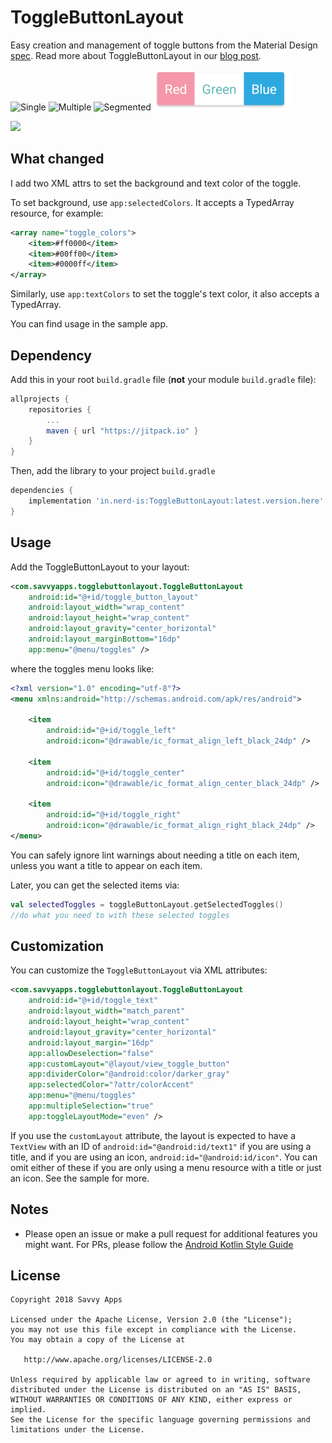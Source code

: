 # ToggleButtonLayout

Easy creation and management of toggle buttons from the Material Design [spec](https://material.io/guidelines/components/buttons.html#buttons-toggle-buttons). Read more about ToggleButtonLayout in our [blog post](https://savvyapps.com/blog/toggle-button-solution-android-app).

![Single](/art/single.png "Single")
![Multiple](/art/multiple.png "Multiple")
![Segmented](/art/segmented.png "Segmented")
![Colorful](/art/colorful.png "Colorful")

[![](https://jitpack.io/v/in.nerd-is/ToggleButtonLayout.svg)](https://jitpack.io/#in.nerd-is/ToggleButtonLayout)

## What changed

I add two XML attrs to set the background and text color of the toggle.

To set background, use `app:selectedColors`. It accepts a TypedArray resource, for example:

```xml
<array name="toggle_colors">
    <item>#ff0000</item>
    <item>#00ff00</item>
    <item>#0000ff</item>
</array>
```

Similarly, use `app:textColors` to set the toggle's text color, it also accepts a TypedArray.

You can find usage in the sample app.

## Dependency

Add this in your root `build.gradle` file (**not** your module `build.gradle` file):

```gradle
allprojects {
    repositories {
        ...
        maven { url "https://jitpack.io" }
    }
}
```

Then, add the library to your project `build.gradle`
```gradle
dependencies {
    implementation 'in.nerd-is:ToggleButtonLayout:latest.version.here'
}
```

## Usage
Add the ToggleButtonLayout to your layout:
```xml
<com.savvyapps.togglebuttonlayout.ToggleButtonLayout
    android:id="@+id/toggle_button_layout"
    android:layout_width="wrap_content"
    android:layout_height="wrap_content"
    android:layout_gravity="center_horizontal"
    android:layout_marginBottom="16dp"
    app:menu="@menu/toggles" />
```
where the toggles menu looks like:
```xml
<?xml version="1.0" encoding="utf-8"?>
<menu xmlns:android="http://schemas.android.com/apk/res/android">

    <item
        android:id="@+id/toggle_left"
        android:icon="@drawable/ic_format_align_left_black_24dp" />

    <item
        android:id="@+id/toggle_center"
        android:icon="@drawable/ic_format_align_center_black_24dp" />

    <item
        android:id="@+id/toggle_right"
        android:icon="@drawable/ic_format_align_right_black_24dp" />
</menu>
```
You can safely ignore lint warnings about needing a title on each item, unless you want a title to appear on each item.

Later, you can get the selected items via:
```kotlin
val selectedToggles = toggleButtonLayout.getSelectedToggles()
//do what you need to with these selected toggles
```

## Customization
You can customize the `ToggleButtonLayout` via XML attributes:
```xml
<com.savvyapps.togglebuttonlayout.ToggleButtonLayout
    android:id="@+id/toggle_text"
    android:layout_width="match_parent"
    android:layout_height="wrap_content"
    android:layout_gravity="center_horizontal"
    android:layout_margin="16dp"
    app:allowDeselection="false"
    app:customLayout="@layout/view_toggle_button"
    app:dividerColor="@android:color/darker_gray"
    app:selectedColor="?attr/colorAccent"
    app:menu="@menu/toggles"
    app:multipleSelection="true"
    app:toggleLayoutMode="even" />
```

If you use the `customLayout` attribute, the layout is expected to have a `TextView` with an ID of `android:id="@android:id/text1"` if you are using a title, and if you are using an icon, `android:id="@android:id/icon"`. You can omit either of these if you are only using a menu resource with a title or just an icon. See the sample for more.

## Notes
- Please open an issue or make a pull request for additional features you might want. For PRs, please follow the [Android Kotlin Style Guide](https://android.github.io/kotlin-guides/style.html)

License
--------

    Copyright 2018 Savvy Apps

    Licensed under the Apache License, Version 2.0 (the "License");
    you may not use this file except in compliance with the License.
    You may obtain a copy of the License at

       http://www.apache.org/licenses/LICENSE-2.0

    Unless required by applicable law or agreed to in writing, software
    distributed under the License is distributed on an "AS IS" BASIS,
    WITHOUT WARRANTIES OR CONDITIONS OF ANY KIND, either express or implied.
    See the License for the specific language governing permissions and
    limitations under the License.
